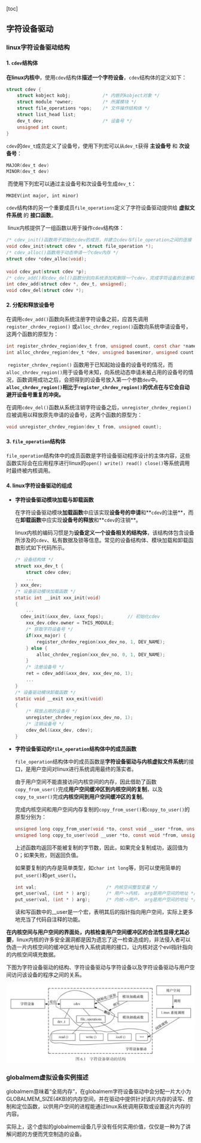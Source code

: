 [toc]

## 字符设备驱动

### linux字符设备驱动结构

#### 1. `cdev`结构体

​		**在linux内核中**，使用`cdev`结构体**描述一个字符设备**，`cdev`结构体的定义如下：

```c
struct cdev {
    struct kobject kobj;			/* 内嵌的kobject对象 */
    struct module *owner;			/* 所属模块 */
    struct file_operations *ops;	/* 文件操作结构体 */
    struct list_head list;
    dev_t dev;						/* 设备号 */
    unsigned int count;
}
```

​		`cdev`的`dev_t`成员定义了设备号，使用下列宏可以从`dev_t`获得 **主设备号** 和 **次设备号**：

```c
MAJOR(dev_t dev)
MINOR(dev_t dev)
```

​		而使用下列宏可以通过主设备号和次设备号生成`dev_t`：

```
MKDEV(int major, int minor)
```

​		`cdev`结构体的另一个重要成员`file_operations`定义了字符设备驱动提供给 **虚拟文件系统** 的 **接口函数**。

​		linux内核提供了一组函数以用于操作`cdev`结构体：

```c
/* cdev_init()函数用于初始化cdev的成员，并建立cdev与file_operation之间的连接 */
void cdev_init(struct cdev *, struct file_operation *);
/* cdev_alloc()函数用于动态申请一个cdev内存 */
struct cdev *cdev_alloc(void);

void cdev_put(struct cdev *p);
/* cdev_add()和cdev_del()函数分别向系统添加和删除一个cdev，完成字符设备的注册和注销。对cdev_add()的调用通常发生在字符设备驱动模块加载函数中，而对cdev_del()函数的调用则通常发生在字符设备驱动卸载函数中。 */
int cdev_add(struct cdev *, dev_t, unsigned);
void cdev_del(struct cdev *);
```

#### 2. 分配和释放设备号

​		在调用`cdev_add()`函数向系统注册字符设备之前，应首先调用`register_chrdev_region()` 或`alloc_chrdev_region()`函数向系统申请设备号，这两个函数的原型为：

```c
int register_chrdev_region(dev_t from, unsigned count, const char *name);
int alloc_chrdev_region(dev_t *dev, unsigned baseminor, unsigned count, const char *name);
```

​		`register_chrdev_region()` 函数用于已知起始设备的设备号的情况，而`alloc_chrdev_region()`用于设备号未知，向系统动态申请未被占用的设备号的情况，函数调用成功之后，会把得到的设备号放入第一个参数`dev`中。**`alloc_chrdev_region()`相比于`register_chrdev_region()`的优点在与它会自动避开设备号重复的冲突。**

​		在调用`cdev_del()`函数从系统注销字符设备之后，`unregister_chrdev_region()`应被调用以释放原先申请的设备号，这两个函数的原型为：

```c
void unregister_chrdev_region(dev_t from, unsigned count);
```

#### 3. `file_operation`结构体

​		`file_operation`结构体中的成员函数是字符设备驱动程序设计的主体内容，这些函数实际会在应用程序进行linux的`open() write() read() close()`等系统调用时最终被内核调用。

#### 4. linux字符设备驱动的组成

- **字符设备驱动模块加载与卸载函数**

  ​		在字符设备驱动模块**加载函数**中应该实现**设备号的申请**和**`cdev`的注册**，而在**卸载函数**中应实现**设备号的释放**和**`cdev`的注销**。

  ​		linux内核的编码习惯是为**设备定义一个设备相关的结构体**，该结构体包含设备所涉及的`cdev`、私有数据及锁等信息。常见的设备结构体、模块加载和卸载函数形式如下代码所示。

  ```c
  /* 设备结构体 */
  struct xxx_dev_t {
      struct cdev cdev;
      ...
  } xxx_dev;
  /* 设备驱动模块加载函数 */
  static int __init xxx_init(void)
  {
      ...
  	cdev_init(&xxx_dev, &xxx_fops);			// 初始化cdev
      xxx_dev.cdev.owner = THIS_MODULE;
      /* 获取字符设备号 */
      if(xxx_major) {
          register_chrdev_region(xxx_dev_no, 1, DEV_NAME);
      } else {
          alloc_chrdev_region(xxx_dev_no, 0, 1, DEV_NAME);
      }
      /* 注册设备号 */
      ret = cdev_add(&xxx_dev, xxx_dev_no, 1);
      ...
  }
  /* 设备驱动模块卸载函数 */
  static void __exit xxx_exit(void)
  {
      /* 释放占用的设备号 */
      unregister_chrdev_region(xxx_dev_no, 1);
      /* 注销设备号 */
      cdev_del(&xxx_dev, cdev);
  }
  ```

- **字符设备驱动的`file_operation`结构体中的成员函数**

  ​		`file_operation`结构体中的成员函数是**字符设备驱动与内核虚拟文件系统**的接口，是用户空间对linux进行系统调用最终的落实者。
  
  ​		由于用户空间不能直接访问内核空间的内存，因此借助了函数`copy_from_user()`完成**用户空间缓冲区到内核空间的复制**，以及`copy_to_user()`完成**内核空间到用户空间缓冲区的复制**。
  
  ​		完成内核空间和用户空间内存复制的`copy_from_user()`和`copy_to_user()`的原型分别为：
  
  ```c
  unsigned long copy_from_user(void *to, const void __user *from, unsigned long count);
  unsigned long copy_to_user(void __user *to, const void *from, unsigned long count);
  ```
  
  ​		上述函数均返回不能被复制的字节数，因此，如果完全复制成功，返回值为0；如果失败，则返回负值。
  
  ​		如果要复制的内存是简单类型，如`char int long`等，则可以使用简单的`put_user()`和`get_user()`。
  
  ```c
  int val;							/* 内核空间整型变量 */
  get_user(val, (int * ) arg);		/* 用户->内核， arg是用户空间的地址 */
  put_user(val, (int * ) arg);		/* 内核->用户， arg是用户空间的地址 */	
  ```
  
  ​		读和写函数中的__user是一个宏，表明其后的指针指向用户空间，实际上更多地充当了代码自注释的功能。

​		**在内核空间与用户空间的界面处，内核检查用户空间缓冲区的合法性显得尤其必要**，linux内核的许多安全漏洞都是因为遗忘了这一检查造成的，非法侵入者可以伪造一片内核空间的缓冲区地址传入系统调用的接口，让内核对这个evil指针指向的内核空间填充数据。

​		下图为字符设备驱动的结构、字符设备驱动与字符设备以及字符设备驱动与用户空间访问该设备的程序之间的关系。

<img src=".\image\字符设备驱动的结构.png" alt="字符设备驱动的结构" style="zoom:150%;" />

### globalmem虚拟设备实例描述

​		globalmem意味着“全局内存”，在globalmem字符设备驱动中会分配一片大小为GLOBALMEM_SIZE(4KB)的内存空间，并在驱动中提供针对该片内存的读写、控制和定位函数，以供用户空间的进程能通过linux系统调用获取或设置这片内存的内容。

​		实际上，这个虚拟的globalmem设备几乎没有任何实用价值，仅仅是一种为了讲解问题的方便而凭空制造的设备。

#### 





